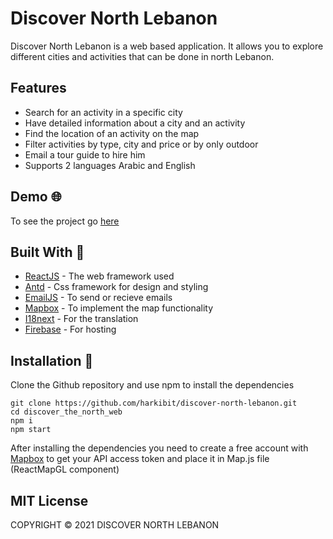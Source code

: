 # Discover North Lebanon

Discover North Lebanon is a web based application. It allows you to explore different cities and activities that can be done in north Lebanon.

## Features 
- Search for an activity in a specific city 
- Have detailed information about a city and an activity
- Find the location of an activity on the map 
- Filter activities by type, city and price or by only outdoor 
- Email a tour guide to hire him 
- Supports 2 languages Arabic and English

## Demo 🌐

To see the project go [here](https://discover-north-lebanon-b58aa.web.app/)

## Built With 🔨
- [ReactJS](https://reactjs.org/) - The web framework used
- [Antd](https://ant.design/) - Css framework for design and styling
- [EmailJS](https://www.emailjs.com/) - To send or recieve emails
- [Mapbox](https://www.mapbox.com/) - To implement the map functionality 
- [I18next](https://react.i18next.com/) - For the translation 
- [Firebase](https://firebase.google.com/) - For hosting 

## Installation 📕
 
Clone the Github repository and use npm to install the dependencies

```
git clone https://github.com/harkibit/discover-north-lebanon.git
cd discover_the_north_web
npm i
npm start
```

After installing the dependencies you need to create a free account with [Mapbox](https://www.mapbox.com/) to get your API access token and place it in Map.js file (ReactMapGL component)

## MIT License

COPYRIGHT © 2021 DISCOVER NORTH LEBANON
